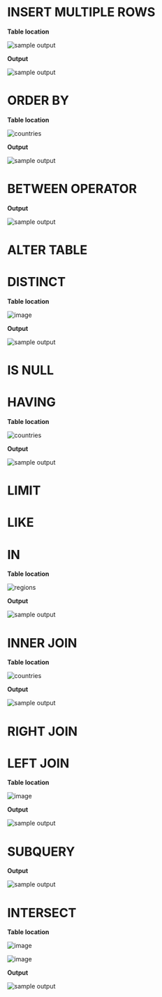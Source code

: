 # INSERT MULTIPLE ROWS
**Table location**

![sample output](https://user-images.githubusercontent.com/72040803/101919329-63b15080-3c05-11eb-8d27-d79ea019ec68.png)


**Output**

![sample output](https://user-images.githubusercontent.com/72040803/101919904-171a4500-3c06-11eb-83ad-a9cecd1bed81.png)



# ORDER BY
**Table location**

![countries](https://user-images.githubusercontent.com/72040803/101891178-a6aafe00-3bdc-11eb-88ce-92a509dda972.PNG)

**Output**

![sample output](https://user-images.githubusercontent.com/72040803/101884193-4499cb00-3bd3-11eb-99a4-07ef1fe1128b.png)


# BETWEEN OPERATOR
**Output**

![sample output](https://user-images.githubusercontent.com/72040803/101884226-511e2380-3bd3-11eb-877b-7250ae85ac85.png)


# ALTER TABLE


# DISTINCT
**Table location**

![image](https://user-images.githubusercontent.com/72040803/101896332-ceea2b00-3be3-11eb-91bd-3c418ab32cc4.png)

**Output**

![sample output](https://user-images.githubusercontent.com/72040803/101896451-fe993300-3be3-11eb-88e5-8ce3c46e8a36.png)

# IS NULL

# HAVING
**Table location**

![countries](https://user-images.githubusercontent.com/72040803/101891178-a6aafe00-3bdc-11eb-88ce-92a509dda972.PNG)

**Output**

![sample output](https://user-images.githubusercontent.com/72040803/101897710-eb876280-3be5-11eb-827a-3a0d878d080f.png)



# LIMIT

# LIKE 

# IN
**Table location**

![regions](https://user-images.githubusercontent.com/72040803/101897207-263ccb00-3be5-11eb-9f8f-28c5399bd802.PNG)

**Output**

![sample output](https://user-images.githubusercontent.com/72040803/101897302-4c626b00-3be5-11eb-9e1b-1432474f11bd.png)

# INNER JOIN 
**Table location**

![countries](https://user-images.githubusercontent.com/72040803/101891178-a6aafe00-3bdc-11eb-88ce-92a509dda972.PNG)

**Output**

![sample output](https://user-images.githubusercontent.com/72040803/101891026-782d2300-3bdc-11eb-8c69-a86f0a36fc43.PNG)


# RIGHT JOIN

# LEFT JOIN
**Table location**

![image](https://user-images.githubusercontent.com/72040803/101928466-93198a80-3c10-11eb-9c57-00bc48b6e92c.png)

**Output**

![sample output](https://user-images.githubusercontent.com/72040803/101928247-4d5cc200-3c10-11eb-98cb-8c3bcf52294d.png)



# SUBQUERY
**Output**

![sample output](https://user-images.githubusercontent.com/72040803/101914287-14682180-3bff-11eb-8cdb-4e540356d965.png)

# INTERSECT 
**Table location**

![image](https://user-images.githubusercontent.com/72040803/101924809-11bff900-3c0c-11eb-9bfa-a5972f50c59c.png)

![image](https://user-images.githubusercontent.com/72040803/101924740-fbb23880-3c0b-11eb-9255-47b876adf8f6.png)


**Output**

![sample output](https://user-images.githubusercontent.com/72040803/101924390-94948400-3c0b-11eb-9257-0bc04b985a01.png)




